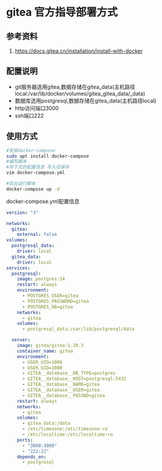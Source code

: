 # gitea 官方指导部署方式
## 参考资料
1. https://docs.gitea.cn/installation/install-with-docker

## 配置说明
- git服务器选用gitea,数据存储在gitea_data(主机路径local:/var/lib/docker/volumes/gitea_gitea_data/_data)
- 数据库选用postgresql,数据存储在gitea_data(主机路径local)
- http访问端口3000
- ssh端口222

## 使用方式
```bash
#安装docker-compose
sudo apt install docker-compose
#编写脚本
#将下文的配置信息 写入后保存
vim docker-compose.yml

#后台运行脚本
docker-compose up -d
```

docker-compose.yml配置信息
```yaml
version: "3"

networks:
  gitea:
    external: false
volumes:
  postgresql_data:
    driver: local
  gitea_data:
    driver: local
services:
  postgresql:
    image: postgres:14
    restart: always
    environment:
      - POSTGRES_USER=gitea
      - POSTGRES_PASSWORD=gitea
      - POSTGRES_DB=gitea
    networks:
      - gitea
    volumes:
      - postgresql_data:/var/lib/postgresql/data

  server:
    image: gitea/gitea:1.20.3
    container_name: gitea
    environment:
      - USER_UID=1000
      - USER_GID=1000
      - GITEA__database__DB_TYPE=postgres
      - GITEA__database__HOST=postgresql:5432
      - GITEA__database__NAME=gitea
      - GITEA__database__USER=gitea
      - GITEA__database__PASSWD=gitea
    restart: always
    networks:
      - gitea
    volumes:
      - gitea_data:/data
      - /etc/timezone:/etc/timezone:ro
      - /etc/localtime:/etc/localtime:ro
    ports:
      - "3000:3000"
      - "222:22"
    depends_on:
      - postgresql

```
